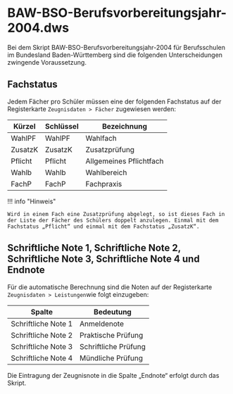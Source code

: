 # BAW-BSO-Berufsvorbereitungsjahr-2004.dws

Bei dem Skript BAW-BSO-Berufsvorbereitungsjahr-2004 für Berufsschulen im Bundesland Baden-Württemberg sind die folgenden Unterscheidungen zwingende Voraussetzung.

## Fachstatus

Jedem Fächer pro Schüler müssen eine der folgenden Fachstatus auf der Registerkarte ```Zeugnisdaten > Fächer``` zugewiesen werden:

|Kürzel |Schlüssel |Bezeichnung|
|--|--|--|
|WahlPF |WahlPF |Wahlfach|
|ZusatzK| ZusatzK |Zusatzprüfung|
|Pflicht| Pflicht |Allgemeines Pflichtfach|
|Wahlb |Wahlb |Wahlbereich|
|FachP| FachP |Fachpraxis|

!!! info "Hinweis"

    Wird in einem Fach eine Zusatzprüfung abgelegt, so ist dieses Fach in der Liste der Fächer des Schülers doppelt anzulegen. Einmal mit dem Fachstatus „Pflicht“ und einmal mit dem Fachstatus „ZusatzK“.

## Schriftliche Note 1, Schriftliche Note 2, Schriftliche Note 3, Schriftliche Note 4 und Endnote

Für die automatische Berechnung sind die Noten auf der Registerkarte  ```Zeugnisdaten > Leistungen```wie folgt einzugeben:

|Spalte |Bedeutung|
|--|--|
|Schriftliche Note 1| Anmeldenote|
|Schriftliche Note 2| Praktische Prüfung|
|Schriftliche Note 3| Schriftliche Prüfung|
|Schriftliche Note 4| Mündliche Prüfung|

Die Eintragung der Zeugnisnote in die Spalte „Endnote“ erfolgt durch das Skript.
